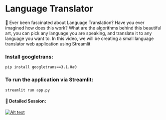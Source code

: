 # Language Translator

📜 Ever been fascinated about Language Translation? Have you ever imagined how does this work?
What are the algorithms behind this beautiful art, you can pick any language you are speaking, and translate it to any language you want to. In this video, we will be creating a small language translator web application using Streamlit

### Install googletrans: 
```
pip install googletrans==3.1.0a0
```

### To run the application via Streamlit:

```
streamlit run app.py
```

#### 🔴 Detailed Session:

[![Alt text](https://user-images.githubusercontent.com/34673684/147764870-1f51ee6b-f06a-40f4-ac15-0d806d765ab4.png)](https://www.youtube.com/watch?v=LdyhqZEC2EA)
